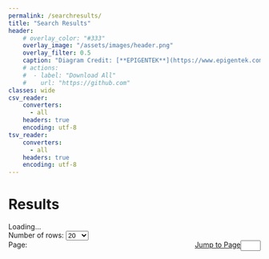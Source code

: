 ```yaml
---
permalink: /searchresults/
title: "Search Results"
header: 
    # overlay_color: "#333"
    overlay_image: "/assets/images/header.png"
    overlay_filter: 0.5
    caption: "Diagram Credit: [**EPIGENTEK**](https://www.epigentek.com/)"
    # actions:
    #  - label: "Download All"
    #    url: "https://github.com"
classes: wide
csv_reader:
    converters:
      - all
    headers: true
    encoding: utf-8
tsv_reader:
    converters:
      - all
    headers: true
    encoding: utf-8
---
```

<style>
#result-table {
  /* Remove default list styling */
  list-style-type: none;
  padding: 0;
  margin: 0;
}

#result-table li a {
  border: 1px solid #ddd; /* Add a border to all links */
  margin-top: -1px; /* Prevent double borders */
  background-color: #f6f6f6; /* Grey background color */
  padding: 12px; /* Add some padding */
  text-decoration: none; /* Remove default text underline */
  font-size: 18px; /* Increase the font-size */
  color: black; /* Add a black text color */
  display: block; /* Make it into a block element to fill the whole list */
}

#result-table li a:hover:not(.header) {
  background-color: #eee; /* Add a hover effect to all links, except for headers */
}
</style>
<script src="https://cdn.bootcdn.net/ajax/libs/jquery/1.12.4/jquery.min.js"></script>
<script src="https://cdn.bootcdn.net/ajax/libs/json2/20160511/json2.min.js"></script>
<script>
function GetQueryString(name) {
    var reg = new RegExp("(^|&)" + name + "=([^&]*)(&|$)");
    var r = window.location.search.substr(1).match(reg);
    if(r != null) return decodeURI(r[2]);
    return null;
};
function UpdatePagination(abidxs) {
    $("#pagination-para").html("Page: ");
    var numrows = $("#pagination-numrow-select").val();
    var numpages = Math.ceil(abidxs.length / numrows);
    const shownumpages = 3;
    for (let i = 1; i <= numpages; i++) {
        $("#pagination-para").append("<a name='page-button' id='page-" + i + "' href='#searchresults' class='btn btn--inverse'>" + i + "</a> ");
        if ((i <= shownumpages) || (i === numpages)) {
        } else {
            $("#page-" + i).hide();
        };
        if (i === 1) {
            $("#pagination-para").append("<span id='page-sep-first'> </span>");
        } else if (i === numpages-1) {
            $("#pagination-para").append("<span id='page-sep-last'>... </span>");
        } else {
        };
    };
    $("#page-1").attr("class", "btn btn--light-outline");
};
function ChangePage(pageindex) {
    var pageindex = parseInt(pageindex);
    const shownumpages = 2;
    var numpages = $("#pagination-para a").length;
    $.each($("#pagination-para a"), function(index, element) {
        $(element).hide();
    });
    $("a[class='btn btn--light-outline']").attr("class", "btn btn--inverse");
    var firstpageindex = Math.max(1, pageindex - shownumpages);
    var lastpageindex = Math.min(pageindex + shownumpages, numpages);
    for (let i = firstpageindex; i <= lastpageindex; i++) {
        $("#page-" + i).show();
    };
    $("#page-" + pageindex).attr("class", "btn btn--light-outline");
    if (firstpageindex > 1) {
        $("#page-1").show();
    };
    if (lastpageindex < numpages) {
        $("#page-" + numpages).show();
    };
    if (firstpageindex > 2) {
        $("#page-sep-first").text("... ");
    } else {
        $("#page-sep-first").text(" ");
    };
    if (lastpageindex < numpages-1) {
        $("#page-sep-last").text("... ");
    } else {
        $("#page-sep-last").text(" ");
    };
};
function ShowSubsetResults(result_abidxs, result_names, pageindex) {
    var numrows = $("#pagination-numrow-select").val();
    var subset_abidxs = result_abidxs.slice((pageindex-1)*numrows, pageindex*numrows);
    $("#result-table").html("");
    for (var abidx of subset_abidxs) {
        $("#result-table").append("<li><a href='../abdetail/?ab_idx=" + abidx + "'>ID: "+ abidx + " <strong>" + result_names[abidx] + "</strong></a></li>");
    };
}
$(document).ready(function() {
    $("#loading-para").hide()
    var result_abidxs = GetQueryString("ab_idxs");
    var result_abidxs = result_abidxs.split(",");
    var num_results = result_abidxs.length;
    const maxnum_results = 400;
    if (num_results === maxnum_results) {
        $("#results-count").html("Too many matches. Showing first 400 results. Try narrowing your search.");
    } else {
        $("#results-count").html(num_results + " matches found.");
    };
    $.ajax({
            url: "../_data/tables/name.csv",
            type: "GET",
            async: false,
            dataType: "text",
            success: function(data) {
                var parsed_name = $.csv.toObjects(data);
                var result_names = {};
                for (var i = 0; i < parsed_name.length; i++) {
                    if (result_abidxs.includes(parsed_name[i]["ab_idx"])) {
                        result_names[parsed_name[i]["ab_idx"]] = parsed_name[i]["all_names"];
                    };
                };
                UpdatePagination(result_abidxs);
                $("a[name='page-button']").click(function() {
                    var pageindex = $(this).text();
                    ChangePage(pageindex);
                    ShowSubsetResults(result_abidxs, result_names, pageindex);
                });
                $("#page-1").click();
            }
    });
});

</script>
<h1 id="searchresults">Results</h1>
<div id="loading-para">Loading...</div>
<div><span id="results-count"></span></div>
<div>Number of rows: 
<select name="preview-numrow" id="pagination-numrow-select">
  <option selected>20</option>
  <option>50</option>
  <option>100</option>
  <option>200</option>
</select></div>
<div><span id="pagination-para" style="float: left">Page: </span><span style="float: right"><label for="pagination-input" style="display: flex"><a id="pagination-select" href="#" class="btn btn--primary">Jump to Page</a><input type="number" id="pagination-input" maxlength="4" style="width: 3em" min="1"></label></span></div><br>
<ul id="result-table"></ul>